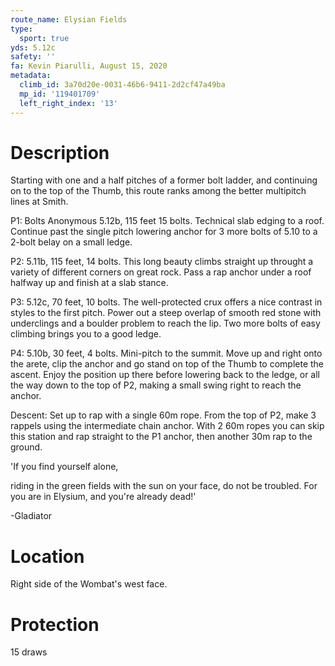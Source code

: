 ```yaml
---
route_name: Elysian Fields
type:
  sport: true
yds: 5.12c
safety: ''
fa: Kevin Piarulli, August 15, 2020
metadata:
  climb_id: 3a70d20e-0031-46b6-9411-2d2cf47a49ba
  mp_id: '119401709'
  left_right_index: '13'
---
```

# Description
Starting with one and a half pitches of a former bolt ladder, and continuing on to the top of the Thumb, this route ranks among the better multipitch lines at Smith.

P1: Bolts Anonymous 5.12b, 115 feet 15 bolts. Technical slab edging to a roof. Continue past the single pitch lowering anchor for 3 more bolts of 5.10 to a 2-bolt belay on a small ledge.

P2: 5.11b, 115 feet, 14 bolts. This long beauty climbs straight up throught a variety of different corners on great rock. Pass a rap anchor under a roof halfway up and finish at a slab stance.

P3: 5.12c, 70 feet, 10 bolts. The well-protected crux offers a nice contrast in styles to the first pitch. Power out a steep overlap of smooth red stone with underclings and a boulder problem to reach the lip. Two more bolts of easy climbing brings you to a good ledge.

P4: 5.10b, 30 feet, 4 bolts. Mini-pitch to the summit. Move up and right onto the arete, clip the anchor and go stand on top of the Thumb to complete the ascent. Enjoy the position up there before lowering back to the ledge, or all the way down to the top of P2, making a small swing right to reach the anchor.

Descent: Set up to rap with a single 60m rope. From the top of P2, make 3 rappels using the intermediate chain anchor. With 2 60m ropes you can skip this station and rap straight to the P1 anchor, then another 30m rap to the ground.

'If you find yourself alone,

riding in the green fields with the sun on your face, do not be troubled. For you are in Elysium, and you're already dead!'

-Gladiator

# Location
Right side of the Wombat's west face.

# Protection
15 draws
